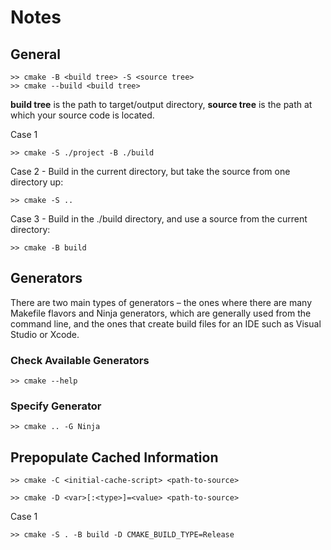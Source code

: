 # Notes

## General

```
>> cmake -B <build tree> -S <source tree>
>> cmake --build <build tree>
```
__build tree__ is the path to target/output directory, __source tree__ is the path at which your source code is located.

Case 1
```
>> cmake -S ./project -B ./build
```


Case 2 - Build in the current directory, but take the source from one directory up:
```
>> cmake -S ..
```

Case 3 - Build in the ./build directory, and use a source from the current directory:
```
>> cmake -B build
```

## Generators
There are two main types of generators – the ones where there are many Makefile flavors and Ninja generators, which are generally used from the command line, and the ones that create build files for an IDE such as Visual Studio or Xcode.

### Check Available Generators
```
>> cmake --help
```

### Specify Generator
```
>> cmake .. -G Ninja
```

## Prepopulate Cached Information
```
>> cmake -C <initial-cache-script> <path-to-source>
```

```
>> cmake -D <var>[:<type>]=<value> <path-to-source>
```

Case 1
```
>> cmake -S . -B build -D CMAKE_BUILD_TYPE=Release
```